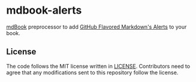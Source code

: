 # mdbook-alerts

[mdBook] preprocessor to add [GitHub Flavored Markdown's Alerts](https://docs.github.com/en/get-started/writing-on-github/getting-started-with-writing-and-formatting-on-github/basic-writing-and-formatting-syntax#alerts) to your book.

[mdBook]: https://github.com/rust-lang/mdBook

## License

The code follows the MIT license written in [LICENSE](./LICENSE). Contributors
need to agree that any modifications sent to this repository follow the license.
